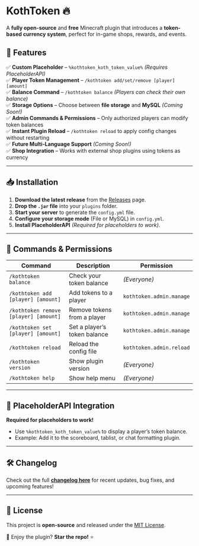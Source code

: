 # KothToken 🔥  
A **fully open-source** and **free** Minecraft plugin that introduces a **token-based currency system**, perfect for in-game shops, rewards, and events.  

## 📌 Features  
✅ **Custom Placeholder** – `%kothtoken_koth_token_value%` *(Requires PlaceholderAPI)*  
✅ **Player Token Management** – `/kothtoken add/set/remove [player] [amount]`  
✅ **Balance Command** – `/kothtoken balance` *(Players can check their own balance)*  
✅ **Storage Options** – Choose between **file storage** and **MySQL** *(Coming Soon!)*  
✅ **Admin Commands & Permissions** – Only authorized players can modify token balances  
✅ **Instant Plugin Reload** – `/kothtoken reload` to apply config changes without restarting  
✅ **Future Multi-Language Support** *(Coming Soon!)*  
✅ **Shop Integration** – Works with external shop plugins using tokens as currency  

---

## 📥 Installation  
1. **Download the latest release** from the [Releases](https://github.com/YourGitHub/KothToken/releases) page.  
2. **Drop the `.jar` file** into your `plugins` folder.  
3. **Start your server** to generate the `config.yml` file.  
4. **Configure your storage mode** (File or MySQL) in `config.yml`.  
5. **Install PlaceholderAPI** *(Required for placeholders to work)*.  

---

## 🔧 Commands & Permissions  
| Command | Description | Permission |
|---------|------------|------------|
| `/kothtoken balance` | Check your token balance | *(Everyone)* |
| `/kothtoken add [player] [amount]` | Add tokens to a player | `kothtoken.admin.manage` |
| `/kothtoken remove [player] [amount]` | Remove tokens from a player | `kothtoken.admin.manage` |
| `/kothtoken set [player] [amount]` | Set a player’s token balance | `kothtoken.admin.manage` |
| `/kothtoken reload` | Reload the config file | `kothtoken.admin.reload` |
| `/kothtoken version` | Show plugin version | *(Everyone)* |
| `/kothtoken help` | Show help menu | *(Everyone)* |

---

## 📢 PlaceholderAPI Integration  
**Required for placeholders to work!**  
- Use `%kothtoken_koth_token_value%` to display a player’s token balance.  
- Example: Add it to the scoreboard, tablist, or chat formatting plugin.  

---

## 🛠️ Changelog  
Check out the full **[changelog here](https://github.com/Balazs122/KothToken/blob/master/CHANGELOG.md)** for recent updates, bug fixes, and upcoming features!  

---

## 📜 License  
This project is **open-source** and released under the [MIT License](LICENSE).  

🚀 Enjoy the plugin? **Star the repo!** ⭐  
